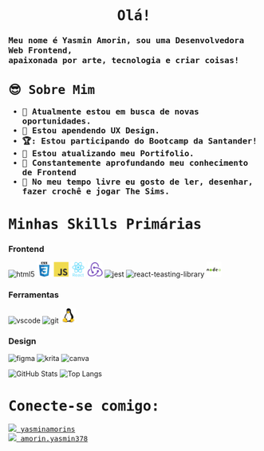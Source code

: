 <h1 align="center" ><samp> Olá! </samp></h1>

<h3>
<samp>
Meu nome é Yasmin Amorin, sou uma Desenvolvedora Web Frontend, </br> 
apaixonada por arte, tecnologia e criar coisas!
  
## 😎 Sobre Mim
  
- :telescope: Atualmente estou em busca de novas oportunidades. </br>
- :seedling: Estou apendendo UX Design. </br>
- 🏆: Estou participando do Bootcamp da Santander!
- :construction: Estou atualizando meu Portifolio. </br>
- :gem: Constantemente aprofundando meu conhecimento de Frontend </br>
- :art: No meu tempo livre eu gosto de ler, desenhar, fazer crochê e jogar The Sims.
</samp>
</h3>

## <h1><samp> Minhas Skills Primárias </samp></h1>

### Frontend
<p align="left">  
  <img src="https://user-images.githubusercontent.com/25181517/192158954-f88b5814-d510-4564-b285-dff7d6400dad.png" alt="html5" width="30" height="30"/>
  <img src="https://raw.githubusercontent.com/devicons/devicon/master/icons/css3/css3-original-wordmark.svg " alt="css3" width="30" height="30"/>
  <img src="https://raw.githubusercontent.com/devicons/devicon/master/icons/javascript/javascript-original.svg" alt="javascript" width="30" height="30"/>
  <img src="https://raw.githubusercontent.com/devicons/devicon/master/icons/react/react-original-wordmark.svg" alt="react" width="30" height="30"/> 
  <img src="https://raw.githubusercontent.com/devicons/devicon/master/icons/redux/redux-original.svg" alt="redux" width="30" height="30"/>
  <img src="https://user-images.githubusercontent.com/25181517/187955005-f4ca6f1a-e727-497b-b81b-93fb9726268e.png" alt="jest" width="30" height="30"/>
  <img src="./Images/testing-library-red.svg" alt="react-teasting-library" width="30" height="30"/>
  <img src="https://raw.githubusercontent.com/devicons/devicon/master/icons/nodejs/nodejs-original-wordmark.svg" alt="nodejs" width="30 " height="30"/> 
</p>

### Ferramentas   
<p align="left">    
  <img src="https://user-images.githubusercontent.com/25181517/192108891-d86b6220-e232-423a-bf5f-90903e6887c3.png" alt="vscode" width="30" height="30"/>
   <img src="https://user-images.githubusercontent.com/25181517/192108372-f71d70ac-7ae6-4c0d-8395-51d8870c2ef0.png" alt="git" width="30" height="30"/>
  <img src="https://raw.githubusercontent.com/devicons/devicon/master/icons/linux/linux-original.svg" alt="linux" width="30" height="30"/>  
</p> 

### Design
<p align="left">  
  <img src="https://cdn-icons-png.flaticon.com/512/5968/5968705.png" alt="figma" width="30" height="30"/>
  <img src="https://upload.wikimedia.org/wikipedia/commons/thumb/3/31/Calligra_Krita_icon.svg/1200px-Calligra_Krita_icon.svg.png" alt="krita" width="30" height="30"/>
  <img src="https://www.appdeploynews.com/wp-content/uploads/2023/05/canva-icon.png" alt="canva" width="30" height="30"/> 
</p> 

![GitHub Stats](https://github-readme-stats.vercel.app/api?username=yasmin358&show_icons=true&count_private=true&theme=buefy)
![Top Langs](https://github-readme-stats.vercel.app/api/top-langs/?username=anuraghazra&theme=buefy&layout=compact)

<h1><samp>Conecte-se comigo: </samp></h1>

<p> 
   <img src="https://cdn-icons-png.flaticon.com/512/174/174857.png" width="30px"><samp><a href="https://www.linkedin.com/in/yasminamorins"> yasminamorins </a> </samp></br>
   <img src="https://cdn-icons-png.flaticon.com/512/281/281769.png" width="30px"><samp><a href="mailto:amorin.yasmin378@gmail.com"> amorin.yasmin378 </a> </samp></br>
</p>
